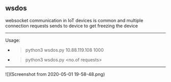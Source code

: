 ## wsdos

websocket communication in IoT devices is common and multiple connection requests sends to device to get freezing the device



-------------------------------------------------------------------------------------

Usage:
- > python3 wsdos.py 10.88.119.108 1000
- > python3 wsdos.py <IP Address> <no.of requests>

-------------------------------------------------------------------------------------

![](Screenshot from 2020-05-01 19-58-48.png)




